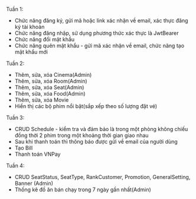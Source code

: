 Tuần 1:
  - Chức năng đăng ký, gửi mã hoặc link xác nhận về email, xác thực đăng ký tài khoản
  - Chức năng đăng nhập, sử dụng phương thức xác thực là JwtBearer
  - Chức năng đổi mật khẩu
  - Chức năng quên mật khẩu - gửi mã xác nhận về email, chức năng tạo mật khẩu mới
  
Tuần 2:
  - Thêm, sửa, xóa Cinema(Admin)
  - Thêm, sửa, xóa Room(Admin)
  - Thêm, sửa, xóa Seat(Admin)
  - Thêm, sửa, xóa Food(Admin)
  - Thêm, sửa, xóa Movie
  - Hiển thị các bộ phim nổi bật(sắp xếp theo số lượng đặt vé)
    
Tuần 3:
  - CRUD Schedule - kiểm tra và đảm bảo là trong một phòng không chiếu đồng thời 2 phim trong một khoảng thời gian giao nhau
  - Sau khi thanh toán thì thông báo được gửi về email của người dùng
  - Tạo Bill
  - Thanh toán VNPay

Tuần 4:
  - CRUD SeatStatus, SeatType, RankCustomer, Promotion, GeneralSetting, Banner (Admin)
  - Thống kê đồ ăn bán chạy trong 7 ngày gần nhất(Admin)
